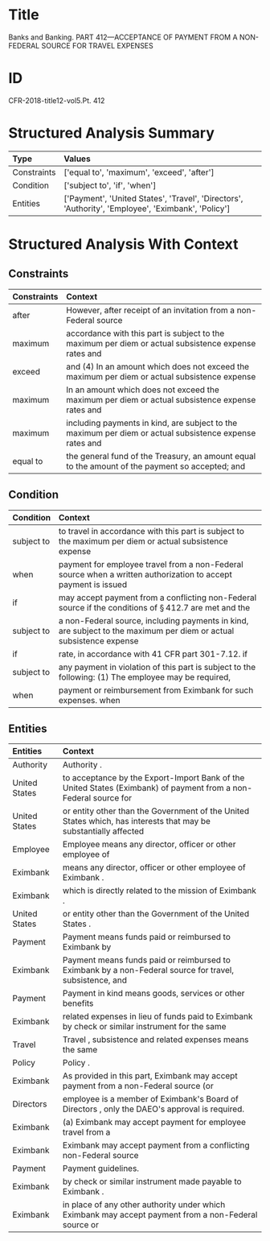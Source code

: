 # Title

 Banks and Banking. PART 412—ACCEPTANCE OF PAYMENT FROM A NON-FEDERAL SOURCE FOR TRAVEL EXPENSES


# ID

 CFR-2018-title12-vol5.Pt. 412


# Structured Analysis Summary

| Type        | Values                                                                                             |
|:------------|:---------------------------------------------------------------------------------------------------|
| Constraints | ['equal to', 'maximum', 'exceed', 'after']                                                         |
| Condition   | ['subject to', 'if', 'when']                                                                       |
| Entities    | ['Payment', 'United States', 'Travel', 'Directors', 'Authority', 'Employee', 'Eximbank', 'Policy'] |


# Structured Analysis With Context

 


## Constraints

| Constraints   | Context                                                                                                 |
|:--------------|:--------------------------------------------------------------------------------------------------------|
| after         | However,  after receipt of an invitation from a non-Federal source                                      |
| maximum       | accordance with this part is subject to the maximum per diem or actual subsistence expense rates and    |
| exceed        | and (4) In an amount which does not exceed the maximum per diem or actual subsistence expense           |
| maximum       | In an amount which does not exceed the maximum per diem or actual subsistence expense rates and         |
| maximum       | including payments in kind, are subject to the maximum per diem or actual subsistence expense rates and |
| equal to      | the general fund of the Treasury, an amount equal to the amount of the payment so accepted; and         |


## Condition

| Condition   | Context                                                                                                             |
|:------------|:--------------------------------------------------------------------------------------------------------------------|
| subject to  | to travel in accordance with this part is subject to the maximum per diem or actual subsistence expense             |
| when        | payment for employee travel from a non-Federal source when a written authorization to accept payment is issued      |
| if          | may accept payment from a conflicting non-Federal source if the conditions of &#167;&#8201;412.7 are met and the    |
| subject to  | a non-Federal source, including payments in kind, are subject to the maximum per diem or actual subsistence expense |
| if          | rate, in accordance with 41 CFR part 301-7.12. if                                                                   |
| subject to  | any payment in violation of this part is subject to the following: (1) The employee may be required,                |
| when        | payment or reimbursement from Eximbank for such expenses. when                                                      |


## Entities

| Entities      | Context                                                                                                          |
|:--------------|:-----------------------------------------------------------------------------------------------------------------|
| Authority     | Authority .                                                                                                      |
| United States | to acceptance by the Export-Import Bank of the United States (Eximbank) of payment from a non-Federal source for |
| United States | or entity other than the Government of the United States which, has interests that may be substantially affected |
| Employee      | Employee means any director, officer or other employee of                                                        |
| Eximbank      | means any director, officer or other employee of Eximbank .                                                      |
| Eximbank      | which is directly related to the mission of Eximbank .                                                           |
| United States | or entity other than the Government of the United States .                                                       |
| Payment       | Payment means funds paid or reimbursed to Eximbank by                                                            |
| Eximbank      | Payment means funds paid or reimbursed to  Eximbank by a non-Federal source for travel, subsistence, and         |
| Payment       | Payment in kind means goods, services or other benefits                                                          |
| Eximbank      | related expenses in lieu of funds paid to Eximbank by check or similar instrument for the same                   |
| Travel        | Travel , subsistence and related expenses means the same                                                         |
| Policy        | Policy .                                                                                                         |
| Eximbank      | As provided in this part,  Eximbank may accept payment from a non-Federal source (or                             |
| Directors     | employee is a member of Eximbank's Board of Directors , only the DAEO's approval is required.                    |
| Eximbank      | (a)  Eximbank may accept payment for employee travel from a                                                      |
| Eximbank      | Eximbank may accept payment from a conflicting non-Federal source                                                |
| Payment       | Payment  guidelines.                                                                                             |
| Eximbank      | by check or similar instrument made payable to Eximbank .                                                        |
| Eximbank      | in place of any other authority under which Eximbank may accept payment from a non-Federal source or             |


